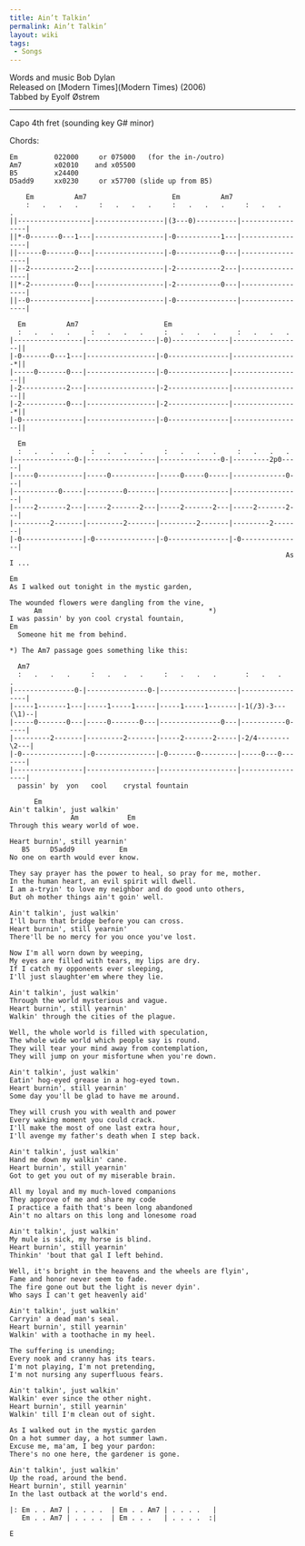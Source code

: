 ```yaml
---
title: Ain’t Talkin’
permalink: Ain’t Talkin’
layout: wiki
tags:
 - Songs
---
```


Words and music Bob Dylan  
Released on [Modern Times](Modern Times) (2006)  
Tabbed by Eyolf Østrem

* * * * *

Capo 4th fret (sounding key G\# minor)

Chords:

    Em         022000     or 075000   (for the in-/outro)
    Am7        x02010    and x05500
    B5         x24400
    D5add9     xx0230     or x57700 (slide up from B5)

        Em          Am7                     Em          Am7
        :   .   .   .     :   .   .   .     :   .   .   .     :   .   .   .
    ||------------------|-----------------|(3---0)----------|-----------------|
    ||*-0-------0---1---|-----------------|-0-----------1---|-----------------|
    ||------0-------0---|-----------------|-0-----------0---|-----------------|
    ||--2-----------2---|-----------------|-2-----------2---|-----------------|
    ||*-2-----------0---|-----------------|-2-----------0---|-----------------|
    ||--0---------------|-----------------|-0---------------|-----------------|

      Em          Am7                     Em
      :   .   .   .     :   .   .   .     :   .   .   .     :   .   .   .
    |-----------------|-----------------|-0)--------------|-----------------||
    |-0-------0---1---|-----------------|-0---------------|----------------*||
    |-----0-------0---|-----------------|-0---------------|-----------------||
    |-2-----------2---|-----------------|-2---------------|-----------------||
    |-2-----------0---|-----------------|-2---------------|----------------*||
    |-0---------------|-----------------|-0---------------|-----------------||

      Em
      :   .   .   .     :   .   .   .     :   .   .   .     :   .   .   .
    |---------------0-|-----------------|---------------0-|---------2p0-----|
    |-----0-----------|-----0-----------|-----0-----0-----|-------------0---|
    |-----------0-----|---------0-------|-----------------|-----------------|
    |-----2-------2---|-----2-------2---|-----2-------2---|-----2-------2---|
    |---------2-------|---------2-------|---------2-------|---------2-------|
    |-0---------------|-0---------------|-0---------------|-0---------------|
                                                                        As    I ...

    Em
    As I walked out tonight in the mystic garden,

    The wounded flowers were dangling from the vine,
          Am                                         *)
    I was passin' by yon cool crystal fountain,
    Em
      Someone hit me from behind.

    *) The Am7 passage goes something like this:

      Am7
      :   .   .   .     :   .   .   .     :   .   .   .       :   .   .   .
    |---------------0-|---------------0-|-------------------|-----------------|
    |-----1-------1---|-----1-----1-----|-----1-----1-------|-1(/3)-3---(\1)--|
    |-----0-------0---|-----0-------0---|---------------0---|-----------0-----|
    |---------2-------|---------2-------|-----2-------2-----|-2/4--------\2---|
    |-0---------------|-0---------------|-0-------0---------|-----0---0-------|
    |-----------------|-----------------|-------------------|-----------------|
      passin' by  yon   cool    crystal fountain

          Em
    Ain't talkin', just walkin'
                   Am            Em
    Through this weary world of woe.

    Heart burnin', still yearnin'
       B5     D5add9           Em
    No one on earth would ever know.

    They say prayer has the power to heal, so pray for me, mother.
    In the human heart, an evil spirit will dwell.
    I am a-tryin' to love my neighbor and do good unto others,
    But oh mother things ain't goin' well.

    Ain't talkin', just walkin'
    I'll burn that bridge before you can cross.
    Heart burnin', still yearnin'
    There'll be no mercy for you once you've lost.

    Now I'm all worn down by weeping,
    My eyes are filled with tears, my lips are dry.
    If I catch my opponents ever sleeping,
    I'll just slaughter'em where they lie.

    Ain't talkin', just walkin'
    Through the world mysterious and vague.
    Heart burnin', still yearnin'
    Walkin' through the cities of the plague.

    Well, the whole world is filled with speculation,
    The whole wide world which people say is round.
    They will tear your mind away from contemplation,
    They will jump on your misfortune when you're down.

    Ain't talkin', just walkin'
    Eatin' hog-eyed grease in a hog-eyed town.
    Heart burnin', still yearnin'
    Some day you'll be glad to have me around.

    They will crush you with wealth and power
    Every waking moment you could crack.
    I'll make the most of one last extra hour,
    I'll avenge my father's death when I step back.

    Ain't talkin', just walkin'
    Hand me down my walkin' cane.
    Heart burnin', still yearnin'
    Got to get you out of my miserable brain.

    All my loyal and my much-loved companions
    They approve of me and share my code
    I practice a faith that's been long abandoned
    Ain't no altars on this long and lonesome road

    Ain't talkin', just walkin'
    My mule is sick, my horse is blind.
    Heart burnin', still yearnin'
    Thinkin' 'bout that gal I left behind.

    Well, it's bright in the heavens and the wheels are flyin',
    Fame and honor never seem to fade.
    The fire gone out but the light is never dyin'.
    Who says I can't get heavenly aid'

    Ain't talkin', just walkin'
    Carryin' a dead man's seal.
    Heart burnin', still yearnin'
    Walkin' with a toothache in my heel.

    The suffering is unending;
    Every nook and cranny has its tears.
    I'm not playing, I'm not pretending,
    I'm not nursing any superfluous fears.

    Ain't talkin', just walkin'
    Walkin' ever since the other night.
    Heart burnin', still yearnin'
    Walkin' till I'm clean out of sight.

    As I walked out in the mystic garden
    On a hot summer day, a hot summer lawn.
    Excuse me, ma'am, I beg your pardon:
    There's no one here, the gardener is gone.

    Ain't talkin', just walkin'
    Up the road, around the bend.
    Heart burnin', still yearnin'
    In the last outback at the world's end.

    |: Em . . Am7 | . . . .  | Em . . Am7 | . . . .   |
       Em . . Am7 | . . . .  | Em . . .   | . . . .  :|

    E
